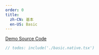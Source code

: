 ```yaml
---
order: 0
title:
  zh-CN: 基本
  en-US: Basic
---
```


[Demo Source Code](https://github.com/ant-design/ant-design-mobile-rn/blob/master/components/textarea-item/demo/basic.native.tsx)

````jsx
// todos: include('./basic.native.tsx')
````
